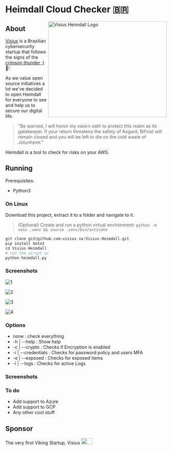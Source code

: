 # Heimdall Cloud Checker :brazil:

<img align="right" height="300" width="370" src="https://user-images.githubusercontent.com/6532445/124816083-7642fc80-df3e-11eb-8b43-e59216187730.png" alt="Visius Heimdall Logo">

## About
[Visius](https://visius.io)  is a Brazilian cybersecurity startup that follows the signs of the [crimson thunder ;)](https://www.youtube.com/watch?v=SMkMp0oAL7E) :guitar:!

As we value open source initiatives a lot we've decided to open Heimdall for everyone to see and help us to secure our digital life.
> "Be warned, I will honor my sworn oath to protect this realm as its gatekeeper. If your return threatens the safety of Asgard, Bifrost will remain closed and you will be left to die on the cold waste of Jotunheim."


Heimdall is a tool to check for risks on your AWS.

## Running

Prerequisites:

- Python3

### On Linux

Download this project, extract it to a folder and navigate to it.

> (Optional) Create and run a python virtual environment: `python -m venv .venv && source .venv/bin/activate`

```python
git clone git@github.com:visius-io/Visius-Heimdall.git
pip install boto3
cd Visius-Heimdall
# run the script o/
python heimdall.py
```

### Screenshots
![1](https://user-images.githubusercontent.com/67867099/125287076-e2cd4b00-e2f2-11eb-890f-889c0f294b59.jpeg)

![2](https://user-images.githubusercontent.com/67867099/125287099-e82a9580-e2f2-11eb-9234-5435941f2ed9.jpeg)

![3](https://user-images.githubusercontent.com/67867099/125287120-ec56b300-e2f2-11eb-8d46-3b9d13692abf.jpeg)

![4](https://user-images.githubusercontent.com/67867099/125287129-ef51a380-e2f2-11eb-8c3c-206246e34e3d.jpeg)


### Options

- none : check everything
- -h | --help : Show help
- -c | --crypto : Checks if Encryption is enabled
- -i | --credentials : Checks for password policy and users MFA
- -e | --exposed : Checks for exposed items
- -l | --logs : Checks for active Logs

### Screenshots

### To do
- Add support to Azure
- Add support to GCP
- Any other cool stuff

## Sponsor

The very first Viking Startup, Visius <img src='https://user-images.githubusercontent.com/6532445/124814004-de441380-df3b-11eb-918b-5541936155be.png'  width="35" height="20">
